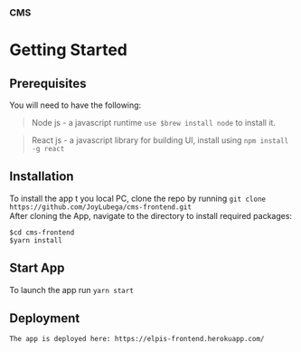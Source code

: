 ### CMS

# Getting Started
## Prerequisites
You will need to have the following:
> Node js - a javascript runtime  `use $brew install node` to install it. <br />

> React js - a javascript library for building UI, install using `npm install -g react`

## Installation
To install the app t you local PC, clone the repo by running
```git clone https://github.com/JoyLubega/cms-frontend.git```<br />
After cloning the App, navigate to the directory to install required packages:

```
$cd cms-frontend
$yarn install
```
## Start App
To launch the app run `yarn start`

## Deployment
```
The app is deployed here: https://elpis-frontend.herokuapp.com/
```
